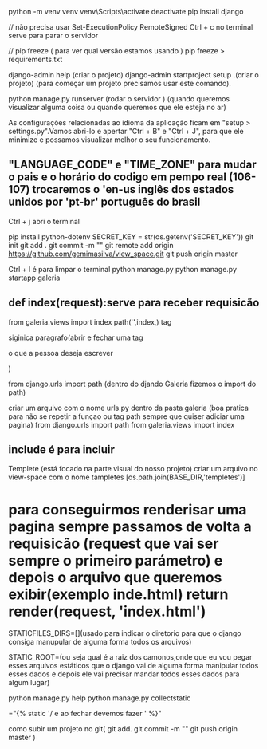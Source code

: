 python -m venv venv 
venv\Scripts\activate
deactivate
pip install django

// não precisa usar
Set-ExecutionPolicy RemoteSigned
Ctrl + c  no terminal serve para parar o servidor

// pip freeze ( para ver qual versão estamos usando )
pip freeze > requirements.txt

django-admin help
(criar o projeto)
django-admin startproject setup .(criar o projeto)
 (para começar um projeto precisamos usar este comando).

python manage.py runserver (rodar o servidor )
(quando queremos visualizar alguma coisa  ou quando queremos que ele esteja no ar)

As configurações relacionadas ao idioma da aplicação ficam em "setup > settings.py".Vamos abri-lo e apertar "Ctrl + B" e "Ctrl + J", para que ele minimize e possamos visualizar melhor o seu funcionamento.

 "LANGUAGE_CODE" e "TIME_ZONE" para mudar o pais e o horário do codigo em pempo real (106-107)
 trocaremos o 'en-us inglês dos estados unidos por 'pt-br' português do brasil
 --------------------------------------------------------------
 Ctrl + j abri o terminal

 pip install python-dotenv
 SECRET_KEY = str(os.getenv('SECRET_KEY'))
 git init
 git add .
 git commit -m ""
 git remote add origin https://github.com/gemimasilva/view_space.git
 git push origin master

Ctrl + l é para limpar o terminal
 python manage.py
 python manage.py startapp galeria
 

 def index(request):serve para receber requisicão
--------------------------------------------------
 from galeria.views import index 
 path('',index,)
 tag <p> siginica paragrafo(abrir e fechar uma tag <p> o que a pessoa deseja escrever</p>)

  from django.urls import path (dentro do djando Galeria fizemos o import do path)

  criar um arquivo com o nome urls.py dentro da pasta galeria (boa pratica para não se repetir a funçao ou tag path sempre que quiser adiciar uma pagina)
from django.urls import path
from galeria.views import index

include é para incluir
 -----------------------------------------------------------
  Templete (está focado na parte visual do nosso projeto)
criar um arquivo no view-space com o nome tampletes
 [os.path.join(BASE_DIR,'templetes')]

 para conseguirmos renderisar uma pagina sempre passamos de volta a requisicão (request que vai ser sempre o primeiro parámetro) e depois o arquivo que queremos exibir(exemplo inde.html)              return render(request, 'index.html')
==============================================

STATICFILES_DIRS=[](usado para indicar o diretorio para que o django consiga manupular de alguma forma todos os arquivos)

STATIC_ROOT=(ou seja qual é a raiz dos camonos,onde que eu vou pegar esses arquivos estáticos que o django vai de alguma forma manipular todos esses dados e depois ele vai precisar mandar todos esses dados para algum lugar)

python manage.py help
python manage.py collectstatic

="{% static '/ e ao fechar devemos fazer ' %}"


como subir um projeto no git(
git add.
 git commit -m ""
 git push origin master
)



